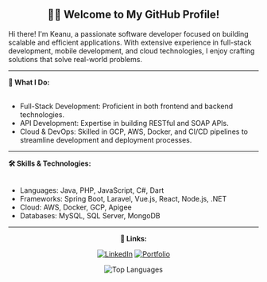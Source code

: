 <h2 align="center">
<strong>🧑‍💻 Welcome to My GitHub Profile!</strong>
</h2>
<p>
Hi there! I'm Keanu, a passionate software developer focused on building scalable and efficient applications. With extensive experience in full-stack development, mobile development, and cloud technologies, I   enjoy crafting solutions that solve real-world problems.
</p>

<hr>
<strong>📌 What I Do:</strong>
<br></br>
<ul>
  <li>Full-Stack Development: Proficient in both frontend and backend technologies.</li>
  <li>API Development: Expertise in building RESTful and SOAP APIs.</li>
  <li>Cloud & DevOps: Skilled in GCP, AWS, Docker, and CI/CD pipelines to streamline development and deployment processes.</li>
</ul>

<hr>
<strong>🛠️ Skills & Technologies:</strong>
<br></br>
<ul>
  <li>Languages: Java, PHP, JavaScript, C#, Dart</li>
  <li>Frameworks: Spring Boot, Laravel, Vue.js, React, Node.js, .NET</li>
  <li>Cloud: AWS, Docker, GCP, Apigee</li>
  <li>Databases: MySQL, SQL Server, MongoDB</li>
</ul>
<hr>
<div align="center">

<strong>🔗 Links:</strong>

[![LinkedIn](https://img.shields.io/badge/LinkedIn-0A66C2?style=for-the-badge&logo=linkedin&logoColor=white)](https://www.linkedin.com/in/keanu-john-orig-12086163)
[![Portfolio](https://img.shields.io/badge/Portfolio-000?style=for-the-badge&logo=vercel&logoColor=white)](https://portfolio-orig-vue.vercel.app)

![Top Languages](https://github-readme-stats.vercel.app/api/top-langs/?username=KeanuOrig&layout=compact&theme=default)

</div>

